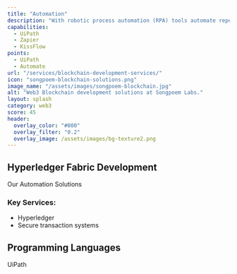 ```yaml
---
title: "Automation"
description: "With robotic process automation (RPA) tools automate repeative tasks."
capabilities:
  - UiPath
  - Zapier
  - KissFlow
points:
  - UiPath
  - Automate
url: "/services/blockchain-development-services/"
icon: "songpoem-blockchain-solutions.png"
image_name: "/assets/images/songpoem-blockchain.jpg"
alt: "Web3 Blockchain development solutions at Songpoem Labs."
layout: splash
category: web3
score: 45
header:
  overlay_color: "#000"
  overlay_filter: "0.2"
  overlay_image: /assets/images/bg-texture2.png
---
```

## Hyperledger Fabric Development

Our Automation Solutions

### Key Services:
- Hyperledger
- Secure transaction systems

## Programming Languages
UiPath